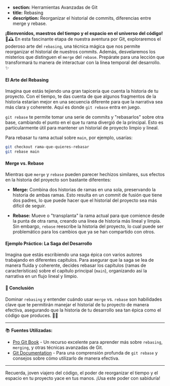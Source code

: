 * **section:** Herramientas Avanzadas de Git
* **title:** Rebasing
* **description:** Reorganizar el historial de commits, diferencias entre merge y rebase.

**¡Bienvenidos, maestros del tiempo y el espacio en el universo del código!** 🚀🕰️ En esta fascinante etapa de nuestra aventura por Git, exploraremos el poderoso arte del `rebasing`, una técnica mágica que nos permite reorganizar el historial de nuestros commits. Además, desvelaremos los misterios que distinguen el `merge` del `rebase`. Prepárate para una lección que transformará tu manera de interactuar con la línea temporal del desarrollo. ✨

#### El Arte del Rebasing

Imagina que estás tejiendo una gran tapicería que cuenta la historia de tu proyecto. Con el tiempo, te das cuenta de que algunos fragmentos de la historia estarían mejor en una secuencia diferente para que la narrativa sea más clara y coherente. Aquí es donde `git rebase` entra en juego.

`git rebase` te permite tomar una serie de commits y "rebasarlos" sobre otra base, cambiando el punto en el que tu rama divergió de la principal. Esto es particularmente útil para mantener un historial de proyecto limpio y lineal.

Para rebasar tu rama actual sobre `main`, por ejemplo, usarías:

```bash
git checkout rama-que-quieres-rebasar
git rebase main
```

#### Merge vs. Rebase

Mientras que `merge` y `rebase` pueden parecer hechizos similares, sus efectos en la historia del proyecto son bastante diferentes:

- **Merge:** Combina dos historias de ramas en una sola, preservando la historia de ambas ramas. Esto resulta en un commit de fusión que tiene dos padres, lo que puede hacer que el historial del proyecto sea más difícil de seguir.
  
- **Rebase:** Mueve o "transplanta" la rama actual para que comience desde la punta de otra rama, creando una línea de historia más lineal y limpia. Sin embargo, `rebase` reescribe la historia del proyecto, lo cual puede ser problemático para los cambios que ya se han compartido con otros.

#### Ejemplo Práctico: La Saga del Desarrollo

Imagina que estás escribiendo una saga épica con varios autores trabajando en diferentes capítulos. Para asegurar que la saga se lea de manera fluida y coherente, decides rebasar los capítulos (ramas de características) sobre el capítulo principal (`main`), organizando así la narrativa en un flujo lineal y limpio.

#### 🤔 Conclusión

Dominar `rebasing` y entender cuándo usar `merge` vs. `rebase` son habilidades clave que te permitirán manejar el historial de tu proyecto de manera efectiva, asegurando que la historia de tu desarrollo sea tan épica como el código que produces. 📖✨

---

📚 **Fuentes Utilizadas:**

- [Pro Git Book](https://git-scm.com/book/en/v2) - Un recurso excelente para aprender más sobre `rebasing`, `merging`, y otras técnicas avanzadas de Git.
- [Git Documentation](https://git-scm.com/docs/git-rebase) - Para una comprensión profunda de `git rebase` y consejos sobre cómo utilizarlo de manera efectiva.

---

Recuerda, joven viajero del código, el poder de reorganizar el tiempo y el espacio en tu proyecto yace en tus manos. ¡Usa este poder con sabiduría!
